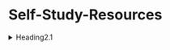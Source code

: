 # Self-Study-Resources

<details><summary>Heading2.1</summary>
    <ul>
    <details><summary>Heading3.1</summary>
    <ul>
        <li>Item1</li>
	<li>Item2</li>
	<li>Item3</li>
    </ul>
    </details>
    <details><summary>Heading3.2</summary>
    <ul>
        <li>Item1</li>
	<li>Item2</li>
	<li>Item3</li>
    </ul>
    </details>	
    </ul>
</details>
